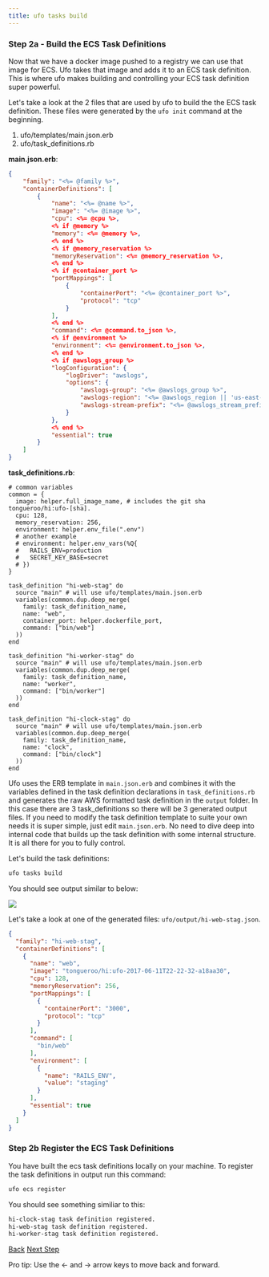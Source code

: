 ```yaml
---
title: ufo tasks build
---
```


### Step 2a - Build the ECS Task Definitions

Now that we have a docker image pushed to a registry we can use that image for ECS.  Ufo takes that image and adds it to an ECS task definition.  This is where ufo makes building and controlling your ECS task definition super powerful.

Let's take a look at the 2 files that are used by ufo to build the the ECS task definition.  These files were generated by the `ufo init` command at the beginning.

1. ufo/templates/main.json.erb
2. ufo/task_definitions.rb

**main.json.erb**:

```json
{
    "family": "<%= @family %>",
    "containerDefinitions": [
        {
            "name": "<%= @name %>",
            "image": "<%= @image %>",
            "cpu": <%= @cpu %>,
            <% if @memory %>
            "memory": <%= @memory %>,
            <% end %>
            <% if @memory_reservation %>
            "memoryReservation": <%= @memory_reservation %>,
            <% end %>
            <% if @container_port %>
            "portMappings": [
                {
                    "containerPort": "<%= @container_port %>",
                    "protocol": "tcp"
                }
            ],
            <% end %>
            "command": <%= @command.to_json %>,
            <% if @environment %>
            "environment": <%= @environment.to_json %>,
            <% end %>
            <% if @awslogs_group %>
            "logConfiguration": {
                "logDriver": "awslogs",
                "options": {
                    "awslogs-group": "<%= @awslogs_group %>",
                    "awslogs-region": "<%= @awslogs_region || 'us-east-1' %>",
                    "awslogs-stream-prefix": "<%= @awslogs_stream_prefix %>"
                }
            },
            <% end %>
            "essential": true
        }
    ]
}
```

**task_definitions.rb**:

```
# common variables
common = {
  image: helper.full_image_name, # includes the git sha tongueroo/hi:ufo-[sha].
  cpu: 128,
  memory_reservation: 256,
  environment: helper.env_file(".env")
  # another example
  # environment: helper.env_vars(%Q{
  #   RAILS_ENV=production
  #   SECRET_KEY_BASE=secret
  # })
}

task_definition "hi-web-stag" do
  source "main" # will use ufo/templates/main.json.erb
  variables(common.dup.deep_merge(
    family: task_definition_name,
    name: "web",
    container_port: helper.dockerfile_port,
    command: ["bin/web"]
  ))
end

task_definition "hi-worker-stag" do
  source "main" # will use ufo/templates/main.json.erb
  variables(common.dup.deep_merge(
    family: task_definition_name,
    name: "worker",
    command: ["bin/worker"]
  ))
end

task_definition "hi-clock-stag" do
  source "main" # will use ufo/templates/main.json.erb
  variables(common.dup.deep_merge(
    family: task_definition_name,
    name: "clock",
    command: ["bin/clock"]
  ))
end
```

Ufo uses the ERB template in `main.json.erb` and combines it with the variables defined in the task definition declarations in `task_definitions.rb` and generates the raw AWS formatted task definition in the `output` folder.  In this case there are 3 task_definitions so there will be 3 generated output files. If you need to modify the task definition template to suite your own needs it is super simple, just edit `main.json.erb`.  No need to dive deep into internal code that builds up the task definition with some internal structure.  It is all there for you to fully control.

Let's build the task definitions:

```sh
ufo tasks build
```

You should see output similar to below:

<img src="/img/tutorials/ufo-tasks-build.png" class="doc-photo" />

Let's take a look at one of the generated files: `ufo/output/hi-web-stag.json`.

```json
{
  "family": "hi-web-stag",
  "containerDefinitions": [
    {
      "name": "web",
      "image": "tongueroo/hi:ufo-2017-06-11T22-22-32-a18aa30",
      "cpu": 128,
      "memoryReservation": 256,
      "portMappings": [
        {
          "containerPort": "3000",
          "protocol": "tcp"
        }
      ],
      "command": [
        "bin/web"
      ],
      "environment": [
        {
          "name": "RAILS_ENV",
          "value": "staging"
        }
      ],
      "essential": true
    }
  ]
}
```

### Step 2b Register the ECS Task Definitions

You have built the ecs task definitions locally on your machine. To register the task definitions in output run this command:

```sh
ufo ecs register
```

You should see something similiar to this:

```sh
hi-clock-stag task definition registered.
hi-web-stag task definition registered.
hi-worker-stag task definition registered.
```

<a id="prev" class="btn btn-basic" href="{% link _docs/tutorial-ufo-docker-build.md %}">Back</a>
<a id="next" class="btn btn-primary" href="{% link _docs/tutorial-ufo-ship.md %}">Next Step</a>
<p class="keyboard-tip">Pro tip: Use the <- and -> arrow keys to move back and forward.</p>

